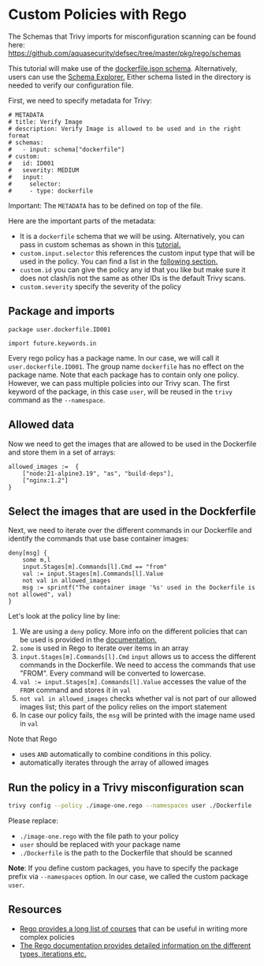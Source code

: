 # Custom Policies with Rego

The Schemas that Trivy imports for misconfiguration scanning can be found here: https://github.com/aquasecurity/defsec/tree/master/pkg/rego/schemas

This tutorial will make use of the [dockerfile.json schema](https://github.com/aquasecurity/defsec/tree/master/pkg/rego/schemas). Alternatively, users can use the [Schema Explorer.](https://aquasecurity.github.io/trivy-schemas/)
Either schema listed in the directory is needed to verify our configuration file. 

First, we need to specify metadata for Trivy:
```
# METADATA
# title: Verify Image
# description: Verify Image is allowed to be used and in the right format
# schemas:
#   - input: schema["dockerfile"]
# custom:
#   id: ID001
#   severity: MEDIUM
#   input:
#     selector: 
#     - type: dockerfile
```

Important: The `METADATA` has to be defined on top of the file.

Here are the important parts of the metadata:

* It is a `dockerfile` schema that we will be using. Alternatively, you can pass in custom schemas as shown in this [tutorial.](https://github.com/Cloud-Native-Security/gitops-the-magickey)
* `custom.input.selector` this references the custom input type that will be used in the policy. You can find a list in the [following section.](https://github.com/aquasecurity/defsec/blob/418759b4dc97af25f30f32e0bd365be7984003a1/pkg/types/sources.go)
* `custom.id` you can give the policy any id that you like but make sure it does not clash/is not the same as other IDs is the default Trivy scans.
* `custom.severity` specify the severity of the policy

## Package and imports

```
package user.dockerfile.ID001

import future.keywords.in
```

Every rego policy has a package name. In our case, we will call it `user.dockerfile.ID001`. The group name `dockerfile` has no effect on the package name. Note that each package has to contain only one policy. However, we can pass multiple policies into our Trivy scan. 
The first keyword of the package, in this case `user`, will be reused in the `trivy` command as the `--namespace`.


## Allowed data

Now we need to get the images that are allowed to be used in the Dockerfile and store them in a set of arrays:
```
allowed_images :=  {
    ["node:21-alpine3.19", "as", "build-deps"],
    ["nginx:1.2"]
}
```

## Select the images that are used in the Dockferfile

Next, we need to iterate over the different commands in our Dockerfile and identify the commands that use base container images:
```
deny[msg] {
    some m,l
    input.Stages[m].Commands[l].Cmd == "from"
    val := input.Stages[m].Commands[l].Value
    not val in allowed_images
    msg := sprintf("The container image '%s' used in the Dockerfile is not allowed", val)
}
```

Let's look at the policy line by line:

1. We are using a `deny` policy. More info on the different policies that can be used is provided in the [documentation.](https://aquasecurity.github.io/trivy/v0.49/docs/scanner/misconfiguration/custom/#policy-structure)
2. `some` is used in Rego to iterate over items in an array
3. `input.Stages[m].Commands[l].Cmd` `input` allows us to access the different commands in the Dockerfile. We need to access the commands that use "FROM". Every command will be converted to lowercase.
4. `val := input.Stages[m].Commands[l].Value` accesses the value of the `FROM` command and stores it in `val`
5. `not val in allowed_images` checks whether val is not part of our allowed images list; this part of the policy relies on the import statement
6. In case our policy fails, the `msg` will be printed with the image name used in `val` 

Note that Rego

* uses `AND` automatically to combine conditions in this policy.
* automatically iterates through the array of allowed images 

## Run the policy in a Trivy misconfiguration scan
```bash
trivy config --policy ./image-one.rego --namespaces user ./Dockerfile
```

Please replace:

* `./image-one.rego` with the file path to your policy
* `user` should be replaced with your package name
* `./Dockerfile` is the path to the Dockerfile that should be scanned

**Note**:  If you define custom packages, you have to specify the package prefix via `--namespaces` option. In our case, we called the custom package `user`.

## Resources

* [Rego provides a long list of courses](https://academy.styra.com/collections) that can be useful in writing more complex policies
* [The Rego documentation provides detailed information on the different types, iterations etc.](https://www.openpolicyagent.org/docs/latest/)